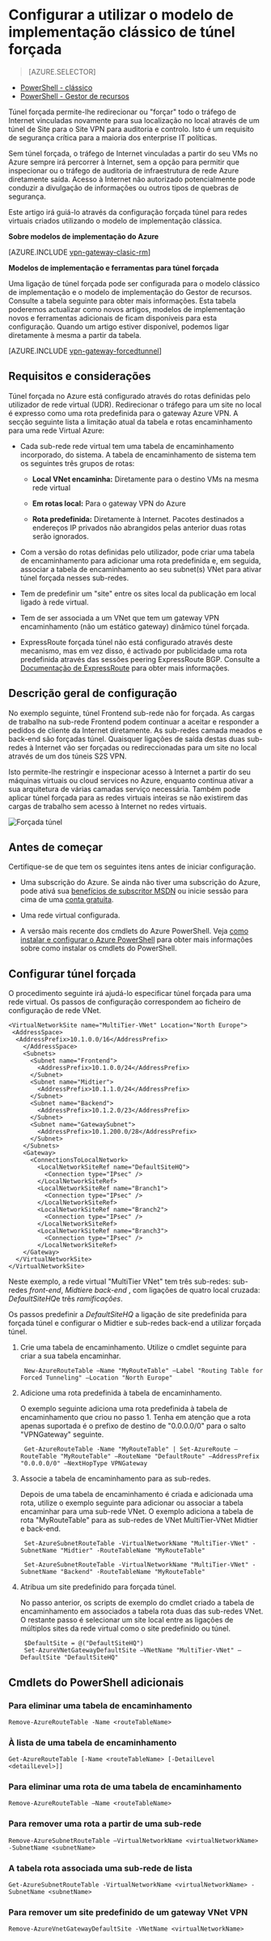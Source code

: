 <properties 
   pageTitle="Configurar túnel forçada para ligações de Site para o Site utilizando o modelo de implementação clássica | Microsoft Azure"
   description="Como redirecionar ou 'forçar' todo o tráfego de Internet vinculadas voltar a sua localização no local."
   services="vpn-gateway"
   documentationCenter="na"
   authors="cherylmc"
   manager="carmonm"
   editor=""
   tags="azure-service-management"/>
<tags 
   ms.service="vpn-gateway"
   ms.devlang="na"
   ms.topic="article"
   ms.tgt_pltfrm="na"
   ms.workload="infrastructure-services"
   ms.date="08/10/2016"
   ms.author="cherylmc" />

# <a name="configure-forced-tunneling-using-the-classic-deployment-model"></a>Configurar a utilizar o modelo de implementação clássico de túnel forçada

> [AZURE.SELECTOR]
- [PowerShell - clássico](vpn-gateway-about-forced-tunneling.md)
- [PowerShell - Gestor de recursos](vpn-gateway-forced-tunneling-rm.md)

Túnel forçada permite-lhe redirecionar ou "forçar" todo o tráfego de Internet vinculadas novamente para sua localização no local através de um túnel de Site para o Site VPN para auditoria e controlo. Isto é um requisito de segurança crítica para a maioria dos enterprise IT políticas. 

Sem túnel forçada, o tráfego de Internet vinculadas a partir do seu VMs no Azure sempre irá percorrer à Internet, sem a opção para permitir que inspecionar ou o tráfego de auditoria de infraestrutura de rede Azure diretamente saída. Acesso à Internet não autorizado potencialmente pode conduzir a divulgação de informações ou outros tipos de quebras de segurança.

Este artigo irá guiá-lo através da configuração forçada túnel para redes virtuais criados utilizando o modelo de implementação clássica. 

**Sobre modelos de implementação do Azure**

[AZURE.INCLUDE [vpn-gateway-clasic-rm](../../includes/vpn-gateway-classic-rm-include.md)] 

**Modelos de implementação e ferramentas para túnel forçada**

Uma ligação de túnel forçada pode ser configurada para o modelo clássico de implementação e o modelo de implementação do Gestor de recursos. Consulte a tabela seguinte para obter mais informações. Esta tabela poderemos actualizar como novos artigos, modelos de implementação novos e ferramentas adicionais de ficam disponíveis para esta configuração. Quando um artigo estiver disponível, podemos ligar diretamente à mesma a partir da tabela.

[AZURE.INCLUDE [vpn-gateway-forcedtunnel](../../includes/vpn-gateway-table-forcedtunnel-include.md)] 


## <a name="requirements-and-considerations"></a>Requisitos e considerações

Túnel forçada no Azure está configurado através do rotas definidas pelo utilizador de rede virtual (UDR). Redirecionar o tráfego para um site no local é expresso como uma rota predefinida para o gateway Azure VPN. A secção seguinte lista a limitação atual da tabela e rotas encaminhamento para uma rede Virtual Azure:


-  Cada sub-rede rede virtual tem uma tabela de encaminhamento incorporado, do sistema. A tabela de encaminhamento de sistema tem os seguintes três grupos de rotas:

    - **Local VNet encaminha:** Diretamente para o destino VMs na mesma rede virtual
    
    - **Em rotas local:** Para o gateway VPN do Azure
    
    - **Rota predefinida:** Diretamente à Internet. Pacotes destinados a endereços IP privados não abrangidos pelas anterior duas rotas serão ignorados.


-  Com a versão do rotas definidas pelo utilizador, pode criar uma tabela de encaminhamento para adicionar uma rota predefinida e, em seguida, associar a tabela de encaminhamento ao seu subnet(s) VNet para ativar túnel forçada nesses sub-redes.

- Tem de predefinir um "site" entre os sites local da publicação em local ligado à rede virtual.

- Tem de ser associada a um VNet que tem um gateway VPN encaminhamento (não um estático gateway) dinâmico túnel forçada.
 
- ExpressRoute forçada túnel não está configurado através deste mecanismo, mas em vez disso, é activado por publicidade uma rota predefinida através das sessões peering ExpressRoute BGP. Consulte a [Documentação de ExpressRoute](https://azure.microsoft.com/documentation/services/expressroute/) para obter mais informações.



## <a name="configuration-overview"></a>Descrição geral de configuração

No exemplo seguinte, túnel Frontend sub-rede não for forçada. As cargas de trabalho na sub-rede Frontend podem continuar a aceitar e responder a pedidos de cliente da Internet diretamente. As sub-redes camada meados e back-end são forçadas túnel. Quaisquer ligações de saída destas duas sub-redes à Internet vão ser forçadas ou redireccionadas para um site no local através de um dos túneis S2S VPN.

Isto permite-lhe restringir e inspecionar acesso à Internet a partir do seu máquinas virtuais ou cloud services no Azure, enquanto continua ativar a sua arquitetura de várias camadas serviço necessária. Também pode aplicar túnel forçada para as redes virtuais inteiras se não existirem das cargas de trabalho sem acesso à Internet no redes virtuais.


![Forçada túnel](./media/vpn-gateway-about-forced-tunneling/forced-tunnel.png)



## <a name="before-you-begin"></a>Antes de começar

Certifique-se de que tem os seguintes itens antes de iniciar configuração.

- Uma subscrição do Azure. Se ainda não tiver uma subscrição do Azure, pode ativá sua [benefícios de subscritor MSDN](https://azure.microsoft.com/pricing/member-offers/msdn-benefits-details/) ou inicie sessão para cima de uma [conta gratuita](https://azure.microsoft.com/pricing/free-trial/).

- Uma rede virtual configurada. 

- A versão mais recente dos cmdlets do Azure PowerShell. Veja [como instalar e configurar o Azure PowerShell](../powershell-install-configure.md) para obter mais informações sobre como instalar os cmdlets do PowerShell.


## <a name="configure-forced-tunneling"></a>Configurar túnel forçada

O procedimento seguinte irá ajudá-lo especificar túnel forçada para uma rede virtual. Os passos de configuração correspondem ao ficheiro de configuração de rede VNet.



    <VirtualNetworkSite name="MultiTier-VNet" Location="North Europe">
     <AddressSpace>
      <AddressPrefix>10.1.0.0/16</AddressPrefix>
        </AddressSpace>
        <Subnets>
          <Subnet name="Frontend">
            <AddressPrefix>10.1.0.0/24</AddressPrefix>
          </Subnet>
          <Subnet name="Midtier">
            <AddressPrefix>10.1.1.0/24</AddressPrefix>
          </Subnet>
          <Subnet name="Backend">
            <AddressPrefix>10.1.2.0/23</AddressPrefix>
          </Subnet>
          <Subnet name="GatewaySubnet">
            <AddressPrefix>10.1.200.0/28</AddressPrefix>
          </Subnet>
        </Subnets>
        <Gateway>
          <ConnectionsToLocalNetwork>
            <LocalNetworkSiteRef name="DefaultSiteHQ">
              <Connection type="IPsec" />
            </LocalNetworkSiteRef>
            <LocalNetworkSiteRef name="Branch1">
              <Connection type="IPsec" />
            </LocalNetworkSiteRef>
            <LocalNetworkSiteRef name="Branch2">
              <Connection type="IPsec" />
            </LocalNetworkSiteRef>
            <LocalNetworkSiteRef name="Branch3">
              <Connection type="IPsec" />
            </LocalNetworkSiteRef>
        </Gateway>
      </VirtualNetworkSite>
    </VirtualNetworkSite>

Neste exemplo, a rede virtual "MultiTier VNet" tem três sub-redes: sub-redes *front-end*, *Midtier*e *back-end* , com ligações de quatro local cruzada: *DefaultSiteHQ*e três *ramificações*. 

Os passos predefinir a *DefaultSiteHQ* a ligação de site predefinida para forçada túnel e configurar o Midtier e sub-redes back-end a utilizar forçada túnel.


1. Crie uma tabela de encaminhamento. Utilize o cmdlet seguinte para criar a sua tabela encaminhar.

        New-AzureRouteTable –Name "MyRouteTable" –Label "Routing Table for Forced Tunneling" –Location "North Europe"

2. Adicione uma rota predefinida à tabela de encaminhamento. 

    O exemplo seguinte adiciona uma rota predefinida à tabela de encaminhamento que criou no passo 1. Tenha em atenção que a rota apenas suportada é o prefixo de destino de "0.0.0.0/0" para o salto "VPNGateway" seguinte.
 
        Get-AzureRouteTable -Name "MyRouteTable" | Set-AzureRoute –RouteTable "MyRouteTable" –RouteName "DefaultRoute" –AddressPrefix "0.0.0.0/0" –NextHopType VPNGateway

3. Associe a tabela de encaminhamento para as sub-redes. 

    Depois de uma tabela de encaminhamento é criada e adicionada uma rota, utilize o exemplo seguinte para adicionar ou associar a tabela encaminhar para uma sub-rede VNet. O exemplo adiciona a tabela de rota "MyRouteTable" para as sub-redes de VNet MultiTier-VNet Midtier e back-end.

        Set-AzureSubnetRouteTable -VirtualNetworkName "MultiTier-VNet" -SubnetName "Midtier" -RouteTableName "MyRouteTable"

        Set-AzureSubnetRouteTable -VirtualNetworkName "MultiTier-VNet" -SubnetName "Backend" -RouteTableName "MyRouteTable"

4. Atribua um site predefinido para forçada túnel. 

    No passo anterior, os scripts de exemplo do cmdlet criado a tabela de encaminhamento em associados a tabela rota duas das sub-redes VNet. O restante passo é selecionar um site local entre as ligações de múltiplos sites da rede virtual como o site predefinido ou túnel.

        $DefaultSite = @("DefaultSiteHQ")
        Set-AzureVNetGatewayDefaultSite –VNetName "MultiTier-VNet" –DefaultSite "DefaultSiteHQ"

## <a name="additional-powershell-cmdlets"></a>Cmdlets do PowerShell adicionais

### <a name="to-delete-a-route-table"></a>Para eliminar uma tabela de encaminhamento

    Remove-AzureRouteTable -Name <routeTableName>

### <a name="to-list-a-route-table"></a>À lista de uma tabela de encaminhamento

    Get-AzureRouteTable [-Name <routeTableName> [-DetailLevel <detailLevel>]]

### <a name="to-delete-a-route-from-a-route-table"></a>Para eliminar uma rota de uma tabela de encaminhamento

    Remove-AzureRouteTable –Name <routeTableName>

### <a name="to-remove-a-route-from-a-subnet"></a>Para remover uma rota a partir de uma sub-rede

    Remove-AzureSubnetRouteTable –VirtualNetworkName <virtualNetworkName> -SubnetName <subnetName>

### <a name="to-list-the-route-table-associated-with-a-subnet"></a>A tabela rota associada uma sub-rede de lista
    
    Get-AzureSubnetRouteTable -VirtualNetworkName <virtualNetworkName> -SubnetName <subnetName>

### <a name="to-remove-a-default-site-from-a-vnet-vpn-gateway"></a>Para remover um site predefinido de um gateway VNet VPN

    Remove-AzureVnetGatewayDefaultSite -VNetName <virtualNetworkName>







